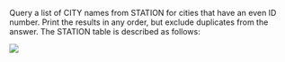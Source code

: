 Query a list of CITY names from STATION for cities that have an even ID number. Print the results in any order, but exclude duplicates from the answer.
The STATION table is described as follows:


<img src="https://s3.amazonaws.com/hr-challenge-images/9336/1449345840-5f0a551030-Station.jpg">
